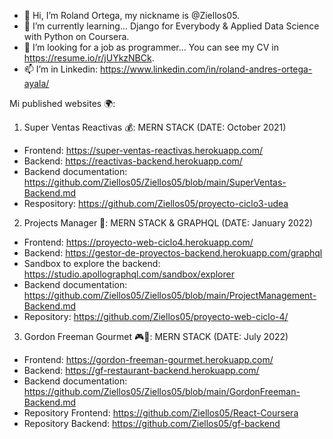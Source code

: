 - 👋 Hi, I’m Roland Ortega, my nickname is @Ziellos05.
- 🌱 I’m currently learning... Django for Everybody & Applied Data Science with Python on Coursera. 
- 💞️ I’m looking for a job as programmer... You can see my CV in https://resume.io/r/jUYkzNBCk.
- 📫 I’m in Linkedin: https://www.linkedin.com/in/roland-andres-ortega-ayala/

Mi published websites 🌍:

 1. Super Ventas Reactivas 💰: MERN STACK (DATE: October 2021)
 - Frontend: https://super-ventas-reactivas.herokuapp.com/
 - Backend: https://reactivas-backend.herokuapp.com/
 - Backend documentation: https://github.com/Ziellos05/Ziellos05/blob/main/SuperVentas-Backend.md
 - Respository: https://github.com/Ziellos05/proyecto-ciclo3-udea

2. Projects Manager 🔬: MERN STACK & GRAPHQL (DATE: January 2022)
 - Frontend: https://proyecto-web-ciclo4.herokuapp.com/
 - Backend: https://gestor-de-proyectos-backend.herokuapp.com/graphql
 - Sandbox to explore the backend: https://studio.apollographql.com/sandbox/explorer
 - Backend documentation: https://github.com/Ziellos05/Ziellos05/blob/main/ProjectManagement-Backend.md
 - Repository: https://github.com/Ziellos05/proyecto-web-ciclo-4/

3. Gordon Freeman Gourmet 🎮🍝: MERN STACK (DATE: July 2022)
 - Frontend: https://gordon-freeman-gourmet.herokuapp.com/
 - Backend: https://gf-restaurant-backend.herokuapp.com/
 - Backend documentation: https://github.com/Ziellos05/Ziellos05/blob/main/GordonFreeman-Backend.md
 - Repository Frontend: https://github.com/Ziellos05/React-Coursera
 - Repository Backend: https://github.com/Ziellos05/gf-backend

<!---
Ziellos05/Ziellos05 is a ✨ special ✨ repository because its `README.md` (this file) appears on your GitHub profile.
You can click the Preview link to take a look at your changes.
--->

